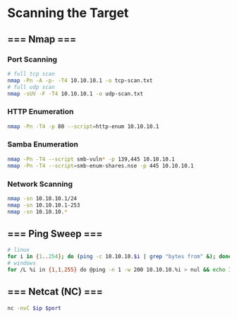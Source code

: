 # Scanning the Target

## === Nmap ===

### Port Scanning
```bash
# full tcp scan
nmap -Pn -A -p- -T4 10.10.10.1 -o tcp-scan.txt
# full udp scan
nmap -sUV -F -T4 10.10.10.1 -o udp-scan.txt
```

### HTTP Enumeration
```bash
nmap -Pn -T4 -p 80 --script=http-enum 10.10.10.1
```

### Samba Enumeration
```bash
nmap -Pn -T4 --script smb-vuln* -p 139,445 10.10.10.1
nmap -Pn -T4 --script=smb-enum-shares.nse -p 445 10.10.10.1
```

### Network Scanning
```bash
nmap -sn 10.10.10.1/24
nmap -sn 10.10.10.1-253
nmap -sn 10.10.10.*
```

## === Ping Sweep ===

```bash
# linux
for i in {1..254}; do (ping -c 10.10.10.$i | grep "bytes from" &); done
# windows
for /L %i in {1,1,255} do @ping -n 1 -w 200 10.10.10.%i > nul && echo 192.168.1.%i is up.
```

## === Netcat (NC) ===

```bash
nc -nvC $ip $port
```
